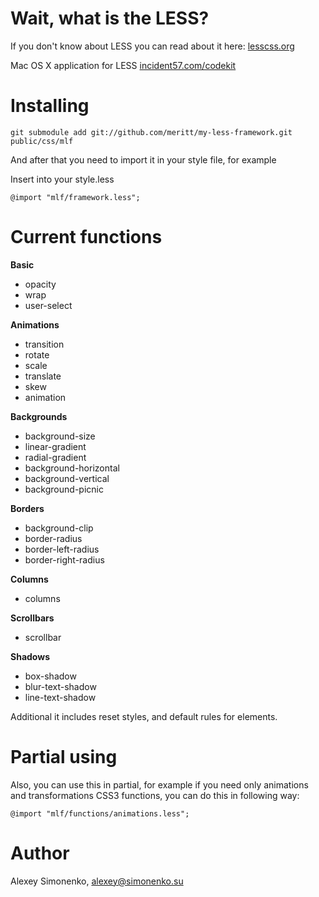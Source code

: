 Wait, what is the LESS?
=======================

If you don't know about LESS you can read about it here: [lesscss.org](http://lesscss.org)

Mac OS X application for LESS [incident57.com/codekit](http://incident57.com/codekit/)

Installing
==========

    git submodule add git://github.com/meritt/my-less-framework.git public/css/mlf

And after that you need to import it in your style file, for example

Insert into your style.less

    @import "mlf/framework.less";

Current functions
=================

**Basic**

 * opacity
 * wrap
 * user-select

**Animations**

 * transition
 * rotate
 * scale
 * translate
 * skew
 * animation

**Backgrounds**

 * background-size
 * linear-gradient
 * radial-gradient
 * background-horizontal
 * background-vertical
 * background-picnic

**Borders**

 * background-clip
 * border-radius
 * border-left-radius
 * border-right-radius

**Columns**

 * columns

**Scrollbars**

 * scrollbar

**Shadows**

 * box-shadow
 * blur-text-shadow
 * line-text-shadow

Additional it includes reset styles, and default rules for elements.

Partial using
=============

Also, you can use this in partial, for example if you need only animations and transformations CSS3 functions, you can do this in following way:

    @import "mlf/functions/animations.less";

Author
======

Alexey Simonenko, alexey@simonenko.su